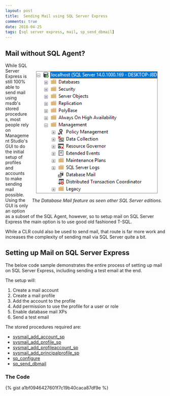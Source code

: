 ```yaml
---
layout: post
title:  Sending Mail using SQL Server Express
comments: true
date: 2018-04-25
tags: [sql server express, mail, sp_send_dbmail]
---
```


## Mail without SQL Agent?
<div style="float: right; padding: 10px; overflow: hidden">
<br/>
<img style="display: block; margin: auto; border: 1px solid gray;" src="../img/database_mail.png" title="Microsoft Certified Professional" alt="Microsoft Certified Professional">
<p style="font-style: italic;">The Database Mail feature as seen other SQL Server editions.</p>
</div>
While SQL Server Express is still 100% able to send mail using msdb's stored procedures,
most people rely on Management Studio's GUI to do the initial setup of profiles and accounts
to make sending mail possible. Using the GUI is only an option as a subset of the SQL Agent, however,
so to setup mail on SQL Server Express the main option is to use good old fashioned T-SQL.

While a CLR could also be used to send mail, that route is far more work and increases the complexity of
sending mail via SQL Server quite a bit.

## Setting up Mail on SQL Server Express

The below code sample demonstrates the entire process of setting up mail on SQL Server Express,
including sending a test email at the end.

The setup will:

1. Create a mail account
2. Create a mail profile
3. Add the account to the profile
4. Add permission to use the profile for a user or role
5. Enable database mail XPs
6. Send a test email

The stored procedures required are:

* [sysmail_add_account_sp](https://docs.microsoft.com/en-us/sql/relational-databases/system-stored-procedures/sysmail-add-account-sp-transact-sql?view=sql-server-2017)
* [sysmail_add_profile_sp](https://docs.microsoft.com/en-us/sql/relational-databases/system-stored-procedures/sysmail-add-profile-sp-transact-sql?view=sql-server-2017)
* [sysmail_add_profileaccount_sp](https://docs.microsoft.com/en-us/sql/relational-databases/system-stored-procedures/sysmail-add-profileaccount-sp-transact-sql?view=sql-server-2017)
* [sysmail_add_principalprofile_sp](https://docs.microsoft.com/en-us/sql/relational-databases/system-stored-procedures/sysmail-add-principalprofile-sp-transact-sql?view=sql-server-2017)
* [sp_configure](https://docs.microsoft.com/en-us/sql/relational-databases/system-stored-procedures/sp-configure-transact-sql?view=sql-server-2017)
* [sp_send_dbmail](https://docs.microsoft.com/en-us/sql/relational-databases/system-stored-procedures/sp-send-dbmail-transact-sql?view=sql-server-2017)

### The Code

{% gist a1bf0946427601f7c19b40caca87df9e %}
